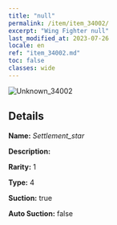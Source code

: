 ```yaml
---
title: "null"
permalink: /item/item_34002/
excerpt: "Wing Fighter null"
last_modified_at: 2023-07-26
locale: en
ref: "item_34002.md"
toc: false
classes: wide
---
```



 ![Unknown_34002](/images/item/Settlement_star_p.png)



## Details

 **Name:** *Settlement_star* 

 **Description:** 

 **Rarity:** 1 

 **Type:** 4 

 **Suction:** true 

 **Auto Suction:** false 



